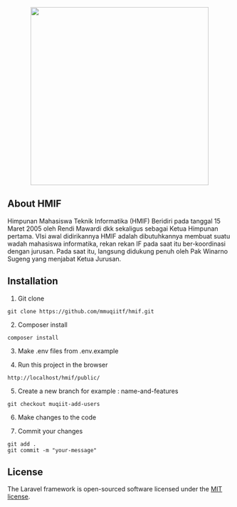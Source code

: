 <p align="center"><a href="https://laravel.com" target="_blank"><img src="https://raw.githubusercontent.com/laravel/art/master/logo-lockup/5%20SVG/2%20CMYK/1%20Full%20Color/laravel-logolockup-cmyk-red.svg" width="400"></a></p>

## About HMIF
Himpunan Mahasiswa Teknik Informatika (HMIF) Beridiri pada tanggal 15 Maret 2005 oleh Rendi Mawardi dkk sekaligus sebagai Ketua Himpunan pertama. VIsi awal didirikannya HMIF adalah dibutuhkannya membuat suatu wadah mahasiswa informatika, rekan rekan IF pada saat itu ber-koordinasi dengan jurusan. Pada saat itu, langsung didukung penuh oleh Pak Winarno Sugeng yang menjabat Ketua Jurusan.

## Installation
1. Git clone
```shell
git clone https://github.com/mmuqiitf/hmif.git
```

2. Composer install

```shell
composer install
```

3. Make .env files from .env.example

4. Run this project in the browser
```shell
http://localhost/hmif/public/
```

5. Create a new branch for example : name-and-features
```shell
git checkout muqiit-add-users
```

6. Make changes to the code

7. Commit your changes
```shell
git add .
git commit -m "your-message"
```

## License

The Laravel framework is open-sourced software licensed under the [MIT license](https://opensource.org/licenses/MIT).

